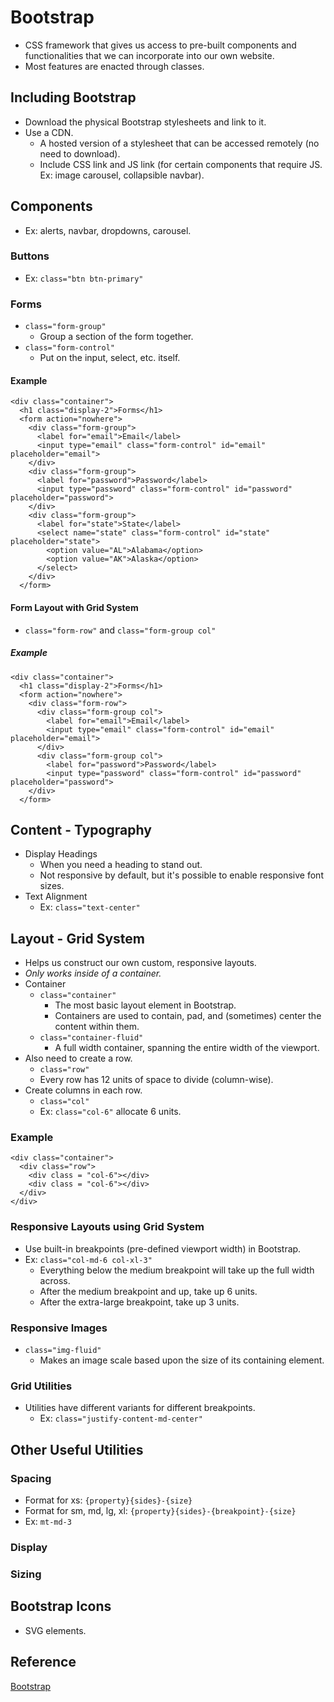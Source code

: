 # Bootstrap
- CSS framework that gives us access to pre-built components and functionalities that we can incorporate into our own website.
- Most features are enacted through classes.

## Including Bootstrap
- Download the physical Bootstrap stylesheets and link to it.
- Use a CDN.
  - A hosted version of a stylesheet that can be accessed remotely (no need to download).
  - Include CSS link and JS link (for certain components that require JS. Ex: image carousel, collapsible navbar).

## Components
- Ex: alerts, navbar, dropdowns, carousel.
### Buttons
- Ex: `class="btn btn-primary"`

### Forms
- `class="form-group"`
  - Group a section of the form together.
- `class="form-control"`
  - Put on the input, select, etc. itself.
#### Example
```
<div class="container">
  <h1 class="display-2">Forms</h1>
  <form action="nowhere">
    <div class="form-group">
      <label for="email">Email</label>
      <input type="email" class="form-control" id="email" placeholder="email">
    </div>
    <div class="form-group">
      <label for="password">Password</label>
      <input type="password" class="form-control" id="password" placeholder="password">
    </div>
    <div class="form-group">
      <label for="state">State</label>
      <select name="state" class="form-control" id="state" placeholder="state">
        <option value="AL">Alabama</option>
        <option value="AK">Alaska</option>
      </select>
    </div>
  </form>
```
#### Form Layout with Grid System
- `class="form-row"` and `class="form-group col"`
##### Example
```
<div class="container">
  <h1 class="display-2">Forms</h1>
  <form action="nowhere">
    <div class="form-row">
      <div class="form-group col">
        <label for="email">Email</label>
        <input type="email" class="form-control" id="email" placeholder="email">
      </div>
      <div class="form-group col">
        <label for="password">Password</label>
        <input type="password" class="form-control" id="password" placeholder="password">
    </div>
  </form>
```

## Content - Typography
- Display Headings
  - When you need a heading to stand out.
  - Not responsive by default, but it's possible to enable responsive font sizes.
- Text Alignment
  - Ex: `class="text-center"`

## Layout - Grid System
- Helps us construct our own custom, responsive layouts.
- *Only works inside of a container.*
- Container
  - `class="container"`
    - The most basic layout element in Bootstrap.
    - Containers are used to contain, pad, and (sometimes) center the content within them.
  - `class="container-fluid"`
    - A full width container, spanning the entire width of the viewport.
- Also need to create a row.
  - `class="row"`
  - Every row has 12 units of space to divide (column-wise).
- Create columns in each row.
  - `class="col"`
  - Ex: `class="col-6"` allocate 6 units.

### Example
```
<div class="container">
  <div class="row">
    <div class = "col-6"></div>
    <div class = "col-6"></div>
  </div>
</div>
```
### Responsive Layouts using Grid System
- Use built-in breakpoints (pre-defined viewport width) in Bootstrap.
- Ex: `class="col-md-6 col-xl-3"`
  - Everything below the medium breakpoint will take up the full width across.
  - After the medium breakpoint and up, take up 6 units.
  - After the extra-large breakpoint, take up 3 units.

### Responsive Images
- `class="img-fluid"`
  - Makes an image scale based upon the size of its containing element.

### Grid Utilities
- Utilities have different variants for different breakpoints.
  - Ex: `class="justify-content-md-center"`

## Other Useful Utilities
### Spacing
- Format for xs: `{property}{sides}-{size}`
- Format for sm, md, lg, xl: `{property}{sides}-{breakpoint}-{size}`
- Ex: `mt-md-3`
### Display
### Sizing

## Bootstrap Icons
- SVG elements.

## Reference
[Bootstrap](https://getbootstrap.com/)
